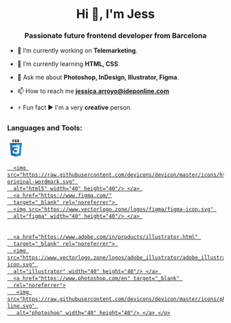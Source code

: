 <h1 align="center">Hi 👋, I'm Jess</h1>
<h3 align="center">Passionate future frontend developer from Barcelona</h3>

- 🔭 I’m currently working on <strong>Telemarketing</strong>.<br>

- 🌱 I’m currently learning <strong> HTML, CSS</strong>.<br>

- 💬 Ask me about <strong>Photoshop, InDesign, Illustrator, Figma</strong>. <br>

- 📫 How to reach me <strong>jessica.arroyo@ideponline.com </strong><br>

- ⚡ Fun fact &#9654; I'm a very <strong>creative</strong> person.<br>

<p align="left">
</p>

<h3 align="left">Languages and Tools:</h3>

<p align="left"> <a href="https://www.w3schools.com/css/" 
    target="_blank" rel="noreferrer"> 
    <img src="https://raw.githubusercontent.com/devicons/devicon/master/icons/css3/css3-original-wordmark.svg" alt="css3"
     width="40" height="40"/> </a> 
      <a href="https://www.w3.org/html/" 
      target="_blank" rel="noreferrer"> 
          
      <img src="https://raw.githubusercontent.com/devicons/devicon/master/icons/html5/html5-original-wordmark.svg" 
      alt="html5" width="40" height="40"/> </a> 
      <a href="https://www.figma.com/"
      target="_blank" rel="noreferrer"> 
      <img src="https://www.vectorlogo.zone/logos/figma/figma-icon.svg" 
      alt="figma" width="40" height="40"/> </a> 

    
      <a href="https://www.adobe.com/in/products/illustrator.html" 
      target="_blank" rel="noreferrer"> 
      <img src="https://www.vectorlogo.zone/logos/adobe_illustrator/adobe_illustrator-icon.svg" 
      alt="illustrator" width="40" height="40"/> </a> 
      <a href="https://www.photoshop.com/en" target="_blank" 
      rel="noreferrer">
       <img src="https://raw.githubusercontent.com/devicons/devicon/master/icons/photoshop/photoshop-line.svg" 
       alt="photoshop" width="40" height="40"/> </a> </p>
